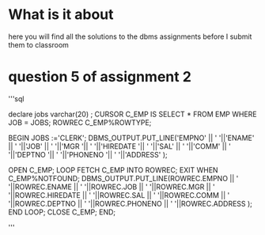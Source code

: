# What is it about
here you will find all the solutions to the dbms assignments before I submit them to classroom

# question 5 of assignment 2
'''sql

declare
    jobs varchar(20) ; 
CURSOR C_EMP IS
    SELECT * FROM EMP WHERE JOB = JOBS;
    ROWREC C_EMP%ROWTYPE; 

BEGIN 
    JOBS :='CLERK';
 DBMS_OUTPUT.PUT_LINE('EMPNO' || ' '||'ENAME' || ' '||'JOB' || ' '||'MGR '|| ' '||'HIREDATE '|| ' '||'SAL' || ' '||'COMM' || ' '||'DEPTNO '|| ' '||'PHONENO '|| ' '||'ADDRESS' );

OPEN C_EMP;
LOOP 
    FETCH C_EMP INTO ROWREC;
    EXIT WHEN C_EMP%NOTFOUND;
    DBMS_OUTPUT.PUT_LINE(ROWREC.EMPNO || ' '||ROWREC.ENAME || ' '||ROWREC.JOB || ' '||ROWREC.MGR || ' '||ROWREC.HIREDATE || ' '||ROWREC.SAL || ' '||ROWREC.COMM || ' '||ROWREC.DEPTNO || ' '||ROWREC.PHONENO || ' '||ROWREC.ADDRESS );
	END LOOP;
CLOSE C_EMP;
END;





'''
